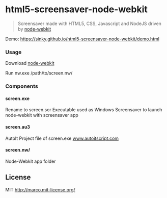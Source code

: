 # html5-screensaver-node-webkit

> Screensaver made with HTML5, CSS, Javascript and NodeJS driven by [node-webkit](https://github.com/nwjs/nw.js)

Demo: https://sinky.github.io/html5-screensaver-node-webkit/demo.html

### Usage
Download [node-webkit](http://nwjs.io/)

Run nw.exe /path/to/screen.nw/

### Components

#### screen.exe
Rename to screen.scr
Executable used as Windows Screensaver to launch node-webkit with screensaver app

#### screen.au3
AutoIt Project file of screen.exe www.autoitscript.com

#### screen.nw/
Node-Webkit app folder


## License
MIT http://marco.mit-license.org/
